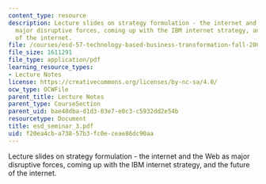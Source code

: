 ```yaml
---
content_type: resource
description: Lecture slides on strategy formulation - the internet and the Web as
  major disruptive forces, coming up with the IBM internet strategy, and the future
  of the internet.
file: /courses/esd-57-technology-based-business-transformation-fall-2007/f20ea4cba73857b3fc0eceae86dc90aa_esd_seminar_3.pdf
file_size: 1611291
file_type: application/pdf
learning_resource_types:
- Lecture Notes
license: https://creativecommons.org/licenses/by-nc-sa/4.0/
ocw_type: OCWFile
parent_title: Lecture Notes
parent_type: CourseSection
parent_uid: bae48dba-d1d3-83e7-e0c3-c5932dd2e54b
resourcetype: Document
title: esd_seminar_3.pdf
uid: f20ea4cb-a738-57b3-fc0e-ceae86dc90aa
---
```

Lecture slides on strategy formulation - the internet and the Web as major disruptive forces, coming up with the IBM internet strategy, and the future of the internet.